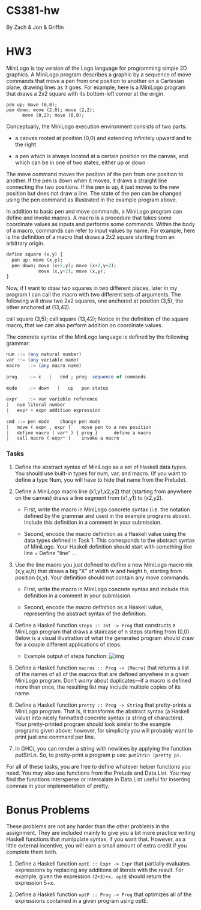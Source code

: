 # CS381-hw
By Zach & Jon & Griffin

# HW3

MiniLogo is toy version of the Logo language for programming simple 2D graphics. A MiniLogo program describes a graphic by a sequence of move commands that move a pen from one position to another on a Cartesian plane, drawing lines as it goes. For example, here is a MiniLogo program that draws a 2x2 square with its bottom-left corner at the origin.

    pen up; move (0,0);
    pen down; move (2,0); move (2,2);
          move (0,2); move (0,0);

Conceptually, the MiniLogo execution environment consists of two parts:

- a canvas rooted at position (0,0) and extending infinitely upward and to the right

- a pen which is always located at a certain position on the canvas, and which can be in one of two states, either up or down

The move command moves the position of the pen from one position to another. If the pen is down when it moves, it draws a straight line connecting the two positions. If the pen is up, it just moves to the new position but does not draw a line. The state of the pen can be changed using the pen command as illustrated in the example program above.

In addition to basic pen and move commands, a MiniLogo program can define and invoke macros. A macro is a procedure that takes some coordinate values as inputs and performs some commands. Within the body of a macro, commands can refer to input values by name. For example, here is the definition of a macro that draws a 2x2 square starting from an arbitrary origin.
```haskell
define square (x,y) {
  pen up; move (x,y);
  pen down; move (x+2,y); move (x+2,y+2);
            move (x,y+2); move (x,y);
}
```
Now, if I want to draw two squares in two different places, later in my program I can call the macro with two different sets of arguments. The following will draw two 2x2 squares, one anchored at position (3,5), the other anchored at (13,42).

call square (3,5); call square (13,42);
Notice in the definition of the square macro, that we can also perform addition on coordinate values.

The concrete syntax of the MiniLogo language is defined by the following grammar:
```haskell
num	::=	(any natural number)	
var	::=	(any variable name)	
macro	::=	(any macro name)	
 			
prog	::=	ε   |   cmd ; prog	sequence of commands
 			
mode	::=	down   |   up	pen status
 			
expr	::=	var	variable reference
|	num	literal number
|	expr + expr	addition expression
 			
cmd	::=	pen mode	change pen mode
|	move ( expr , expr )	move pen to a new position
|	define macro ( var* ) { prog }  	define a macro
|	call macro ( expr* )	invoke a macro
```
### Tasks
1. Define the abstract syntax of MiniLogo as a set of Haskell data types. You should use built-in types for num, var, and macro. (If you want to define a type Num, you will have to hide that name from the Prelude).

1. Define a MiniLogo macro line (x1,y1,x2,y2) that (starting from anywhere on the canvas) draws a line segment from (x1,y1) to (x2,y2).

    * First, write the macro in MiniLogo concrete syntax (i.e. the notation defined by the grammar and used in the example programs above). Include this definition in a comment in your submission.

    * Second, encode the macro definition as a Haskell value using the data types defined in Task 1. This corresponds to the abstract syntax of MiniLogo. Your Haskell definition should start with something like line = Define "line" ...

1. Use the line macro you just defined to define a new MiniLogo macro nix (x,y,w,h) that draws a big “X” of width w and height h, starting from position (x,y). Your definition should not contain any move commands.

    * First, write the macro in MiniLogo concrete syntax and include this definition in a comment in your submission.

    * Second, encode the macro definition as a Haskell value, representing the abstract syntax of the definition.

1. Define a Haskell function `steps :: Int -> Prog` that constructs a MiniLogo program that draws a staircase of n steps starting from (0,0). Below is a visual illustration of what the generated program should draw for a couple different applications of steps.

    * Example output of steps function:
![img](http://web.engr.oregonstate.edu/~walkiner/teaching/cs381-wi19/images/Steps.png)


1. Define a Haskell function `macros :: Prog -> [Macro]` that returns a list of the names of all of the macros that are defined anywhere in a given MiniLogo program. Don’t worry about duplicates—if a macro is defined more than once, the resulting list may include multiple copies of its name.

1. Define a Haskell function `pretty :: Prog -> String` that pretty-prints a MiniLogo program. That is, it transforms the abstract syntax (a Haskell value) into nicely formatted concrete syntax (a string of characters). Your pretty-printed program should look similar to the example programs given above; however, for simplicity you will probably want to print just one command per line.

1. In GHCi, you can render a string with newlines by applying the function putStrLn. So, to pretty-print a program p use: `putStrLn (pretty p)`.

For all of these tasks, you are free to define whatever helper functions you need. You may also use functions from the Prelude and Data.List. You may find the functions intersperse or intercalate in Data.List useful for inserting commas in your implementation of pretty.

# Bonus Problems
These problems are not any harder than the other problems in the assignment. They are included mainly to give you a bit more practice writing Haskell functions that manipulate syntax, if you want that. However, as a little external incentive, you will earn a small amount of extra credit if you complete them both.

1. Define a Haskell function `optE :: Expr -> Expr` that partially evaluates expressions by replacing any additions of literals with the result. For example, given the expression `(2+3)+x, optE` should return the expression 5+x.

1. Define a Haskell function `optP :: Prog -> Prog` that optimizes all of the expressions contained in a given program using optE.

